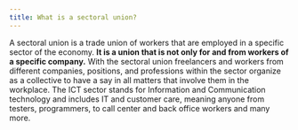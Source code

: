 ```yaml
---
title: What is a sectoral union?
---
```


A sectoral union is a trade union of workers that are employed in a specific sector of the economy. **It is a union that is not only for and from workers of a specific company.** With the sectoral union freelancers and workers from different companies, positions, and professions within the sector organize as a collective to have a say in all matters that involve them in the workplace. The ICT sector stands for Information and Communication technology and includes IT and customer care, meaning anyone from testers, programmers, to call center and back office workers and many more.
